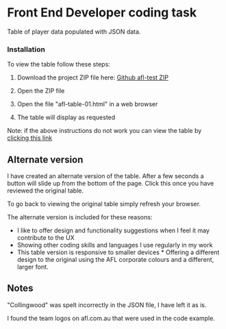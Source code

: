 # Front End Developer coding task

Table of player data populated with JSON data.

### Installation

To view the table follow these steps:

1. Download the project ZIP file here: [Github afl-test ZIP](https://github.com/andrew-mcdougal/afl-test/archive/master.zip)

2. Open the ZIP file

3. Open the file "afl-table-01.html" in a web browser

4. The table will display as requested

Note: if the above instructions do not work you can view the table by [clicking this link](http://ontrendwebsites.com/afl-test/afl-table-01.html)


## Alternate version

I have created an alternate version of the table. After a few seconds a button will slide up from the bottom of the page. Click this once you have reviewed the original table.

To go back to viewing the original table simply refresh your browser.

The alternate version is included for these reasons:

* I like to offer design and functionality suggestions when I feel it may contribute to the UX
* Showing other coding skills and languages I use regularly in my work
* This table version is responsive to smaller devices
* Offering a different design to the original using the AFL corporate colours and a different, larger font.

## Notes

"Collingwood" was spelt incorrectly in the JSON file, I have left it as is.

I found the team logos on afl.com.au that were used in the code example.